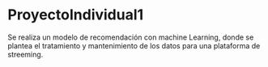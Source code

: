 # ProyectoIndividual1
Se realiza un modelo de recomendación con machine Learning, donde se plantea el tratamiento y mantenimiento de los datos para una plataforma de streeming.

